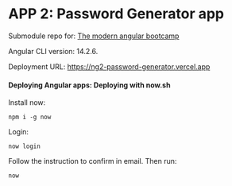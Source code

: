 # APP 2: Password Generator app

Submodule repo for: [The modern angular bootcamp](https://github.com/Ifycode-study/modern-ng-bootcamp)

Angular CLI version: 14.2.6.

Deployment URL: https://ng2-password-generator.vercel.app

#### Deploying Angular apps: Deploying with now.sh

Install now:

````
npm i -g now
````

Login:

````
now login
````

Follow the instruction to confirm in email. Then run:
````
now
````
